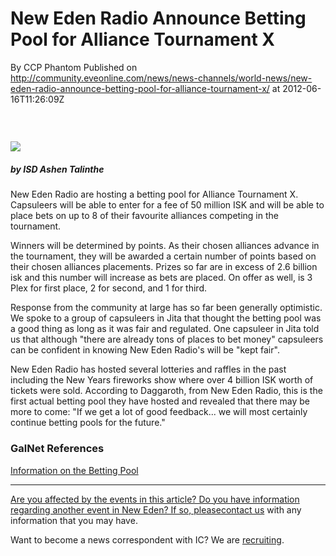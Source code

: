 # New Eden Radio Announce Betting Pool for Alliance Tournament X
By CCP Phantom
Published on http://community.eveonline.com/news/news-channels/world-news/new-eden-radio-announce-betting-pool-for-alliance-tournament-x/ at 2012-06-16T11:26:09Z

### &nbsp;

 ![](http://web.ccpgamescdn.com/newssystem/media/62830/1/ISD_Correspondents.png)

##### by ISD Ashen Talinthe 

New Eden Radio are hosting a betting pool for Alliance Tournament X. Capsuleers will be able to enter for a fee of 50 million ISK and will be able to place bets on up to 8 of their favourite alliances competing in the tournament.

Winners will be determined by points. As their chosen alliances advance in the tournament, they will be awarded a certain number of points based on their chosen alliances placements. Prizes so far are in excess of 2.6 billion isk and this number will increase as bets are placed. On offer as well, is 3 Plex for first place, 2 for second, and 1 for third.

Response from the community at large has so far been generally optimistic. We spoke to a group of capsuleers in Jita that thought the betting pool was a good thing as long as it was fair and regulated. One capsuleer in Jita told us that although "there are already tons of places to bet money" capsuleers can be confident in knowing New Eden Radio's will be "kept fair".

New Eden Radio has hosted several lotteries and raffles in the past including the New Years fireworks show where over 4 billion ISK worth of tickets were sold. According to Daggaroth, from New Eden Radio, this is the first actual betting pool they have hosted and revealed that there may be more to come: "If we get a lot of good feedback... we will most certainly continue betting pools for the future."

### GalNet References

[Information on the Betting Pool](https://forums.eveonline.com/default.aspx?g=posts&t=118533)

[](https://forums.eveonline.com/default.aspx?g=posts&t=118533)

* * *

[Are you affected by the events in this article? Do you have information regarding another event in New Eden? If so, please](https://forums.eveonline.com/default.aspx?g=posts&t=118533)[contact us](http://www.eveonline.com/news.asp?a=submitrp) with any information that you may have.  
  
 Want to become a news correspondent with IC? We are [recruiting](http://www.eveonline.com/isd.asp).

